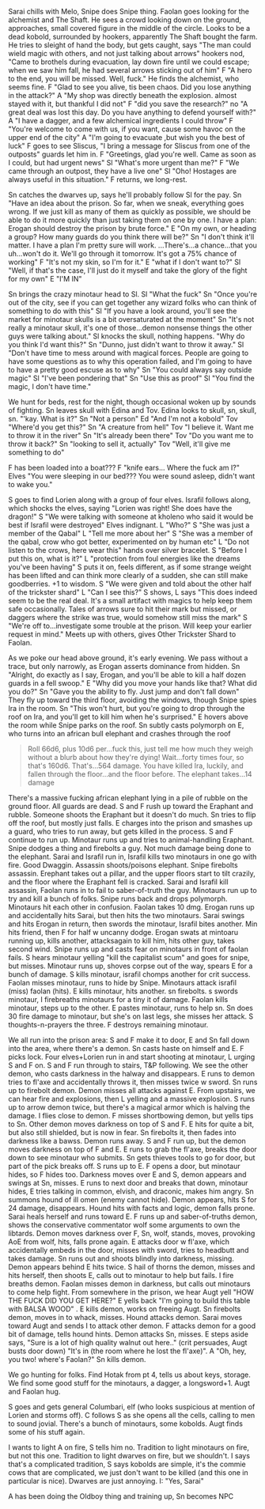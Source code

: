 Sarai chills with Melo, Snipe does Snipe thing. Faolan goes looking for the alchemist and The Shaft. He sees a crowd looking down on the ground, approaches, small covered figure in the middle of the circle. Looks to be a dead kobold, surrounded by hookers, apparently The Shaft bought the farm. He tries to sleight of hand the body, but gets caught, says "The man could wield magic with others, and not just talking about arrows" hookers nod, "Came to brothels during evacuation, lay down fire until we could escape; when we saw him fall, he had several arrows sticking out of him" F "A hero to the end, you will be missed. Well, fuck." He finds the alchemist, who seems fine. F "Glad to see you alive, tis been chaos. Did you lose anything in the attack?" A "My shop was directly beneath the explosion. almost stayed with it, but thankful I did not" F "did you save the research?" no "A great deal was lost this day. Do you have anything to defend yourself with?" A "I have a dagger, and a few alchemical ingredients I could throw" F "You're welcome to come with us, if you want, cause some havoc on the upper end of the city" A "I'm going to evacuate ,but wish you the best of luck" F goes to see Sliscus, "I bring a message for Sliscus from one of the outposts" guards let him in. F "Greetings, glad you're well.  Came as soon as I could, but had urgent news" Sl "What's more urgent than me?" F "We came through an outpost, they have a live one" Sl "Oho! Hostages are always useful in this situation." F returns, we long-rest.

Sn catches the dwarves up, says he'll probably follow Sl for the pay. Sn "Have an idea about the prison. So far, when we sneak, everything goes wrong. If we just kill as many of them as quickly as possible, we should be able to do it more quickly than just taking them on one by one. I have a plan: Erogan should destroy the prison by brute force." E "On my own, or heading a group? How many guards do you think there will be?" Sn "I don't think it'll matter. I have a plan I'm pretty sure will work. ...There's...a chance...that you uh...won't do it. We'll go through it tomorrow. It's got a 75% chance of working" F "It's not my skin, so I'm for it." E "what if I don't want to?" Sl "Well, if that's the case, I'll just do it myself and take the glory of the fight for my own" E "I'M IN"

Sn brings the crazy minotaur head to Sl. Sl "What the fuck" Sn "Once you're out of the city, see if you can get together any wizard folks who can think of something to do with this" Sl "If you have a look around, you'll see the market for minotaur skulls is a bit oversaturated at the moment" Sn "It's not really a minotaur skull, it's one of those...demon nonsense things the other guys were talking about." Sl knocks the skull, nothing happens. "Why do you think I'd want this?" Sn "Dunno, just didn't want to throw it away." Sl "Don't have time to mess around with magical forces. People are going to have some questions as to why this operation failed, and I'm going to have to have a pretty good escuse as to why" Sn "You could always say outside magic" Sl "I've been pondering that" Sn "Use this as proof" Sl "You find the magic, I don't have time."

We hunt for beds, rest for the night, though occasional woken up by sounds of fighting. Sn leaves skull with Edina and Tov. Edina looks to skull, sn, skull, sn. "'kay. What is it?" Sn "Not a person" Ed "And I'm not a kobold" Tov "Where'd you get this?" Sn "A creature from hell" Tov "I believe it. Want me to throw it in the river" Sn "It's already been there" Tov "Do you want me to throw it back?" Sn "looking to sell it, actually" Tov "Well, it'll give me something to do"

F has been loaded into a boat??? F "knife ears... Where the fuck am I?" Elves "You were sleeping in our bed??? You were sound asleep, didn't want to wake you."

S goes to find Lorien along with a group of four elves. Israfil follows along, which shocks the elves, saying "Lorien was right! She does have the dragon!" S "We were talking with someone at kholeno who said it would be best if Israfil were destroyed" Elves indignant. L "Who?" S "She was just a member of the Qabal" L "Tell me more about her" S "She was a member of the qabal, crow who got better, experimented on by human etc" L "Do not listen to the crows, here wear this" hands over silver bracelet. S "Before I put this on, what is it?" L "protection from foul energies like the dreams you've been having" S puts it on, feels different, as if some strange weight has been lifted and can think more clearly of a sudden, she can still make goodberries. +1 to wisdom. S "We were given and told about the other half of the trickster shard" L "Can I see this?" S shows, L says "This does indeed seem to be the real deal. It's a small artifact with magics to help keep them safe occasionally. Tales of arrows sure to hit their mark but missed, or daggers where the strike was true, would somehow still miss the mark" S "We're off to...investigate some trouble at the prison. Will keep your earlier request in mind." Meets up with others, gives Other Trickster Shard to Faolan.

As we poke our head above ground, it's early evening. We pass without a trace, but only narrowly, as Erogan asserts dominance from hidden. Sn "Alright, do exactly as I say, Erogan, and you'll be able to kill a half dozen guards in a fell swoop." E "Why did you move your hands like that? What did you do?" Sn "Gave you the ability to fly. Just jump and don't fall down" They fly up toward the third floor, avoiding the windows, though Snipe spies Ira in the room. Sn "This won't hurt, but you're going to drop through the roof on Ira, and you'll get to kill him when he's surprised." E hovers above the room while Snipe parks on the roof. Sn subtly casts polymorph on E, who turns into an african bull elephant and crashes through the roof

> Roll 66d6, plus 10d6 per...fuck this, just tell me how much they weigh without a blurb about how they're dying! Wait...forty times four, so that's 160d6. That's...564 damage. You have killed Ira, luckily, and fallen through the floor...and the floor before. The elephant takes...14 damage

There's a massive fucking african elephant lying in a pile of rubble on the ground floor. All guards are dead. S and F rush up toward the Eraphant and rubble. Someone shoots the Eraphant but it doesn't do much. Sn tries to flip off the roof, but mostly just falls. E charges into the prison and smashes up a guard, who tries to run away, but gets killed in the process. S and F continue to run up. Minotaur runs up and tries to animal-handling Eraphant. Snipe dodges a thing and firebolts a guy. Not much damage being done to the elephant. Sarai and Israfil run in, Israfil kills two minotaurs in one go with fire. Good Dwaggin. Assassin shoots/poisons elephant. Snipe firebolts assassin. Erephant takes out a pillar, and the upper floors start to tilt crazily, and the floor where the Eraphant fell is cracked. Sarai and Israfil kill assassin, Faolan runs in to fail to saber-of-truth the guy. Minotaurs run up to try and kill a bunch of folks. Snipe runs back and drops polymorph. Minotaurs hit each other in confusion. Faolan takes 10 dmg. Erogan runs up and accidentally hits Sarai, but then hits the two minotaurs. Sarai swings and hits Erogan in return, then swords the minotaur, Israfil bites another. Min hits friend, then F for half w uncanny dodge. Erogan swats at mintoaru running up, kills another, attacksagain to kill him, hits other guy, takes second wind. Snipe runs up and casts fear on minotaurs  in front of faolan fails. S hears minotaur yelling "kill the capitalist scum" and goes for snipe, but misses. Minotaur runs up, shoves corpse out of the way, spears E for a bunch of damage. S kills  minotaur, israfil chomps another for crit success. Faolan misses minotaur, runs to hide by Snipe. Minotaurs attack israfil (miss) faolan (hits). E kills minotaur, hits another. sn firebolts. s swords minotaur, I firebreaths minotaurs for a tiny it of damage. Faolan kills minotaur, steps up to the other. E pastes minotaur, runs to help sn. Sn does 30 fire damage to minotaur, but she's on last legs, she misses her attack. S thoughts-n-prayers the three. F destroys remaining minotaur.

We all run into the prison area: S and F make it to door, E and Sn fall down  into the area, where there's a demon. Sn casts haste on himself and E. F picks lock. Four elves+Lorien run in and start shooting at minotaur, L urging S and F on. S and F run through to stairs, T&P following. We see the other demon, who casts darkness in the halway and disappears. E runs to demon tries to fl'axe and accidentally throws it, then misses twice w sword. Sn runs up to firebolt demon. Demon misses all attacks against E. From upstairs, we can hear fire and explosions, then L yelling and a massive explosion. S runs up to arrow demon twice, but there's a magical armor which is halving the damage. I flies close to demon. F misses shortbowing demon, but yells tips to Sn. Other demon moves darkness on top of S and F. E hits for quite a bit, but also still shielded, but is now in fear. Sn firebolts it, then fades into darkness like a bawss. Demon runs away. S and F run up, but the demon moves darkness on top of F and E. E runs to grab the fl'axe, breaks the door down to see minotaur who submits. Sn gets thieves tools to go for door, but part of the pick breaks off. S runs up to E. F opens a door, but minotaur hides, so F hides too. Darkness moves over E and S, demon appears and swings at Sn, misses. E runs to next door and breaks that down, minotaur hides, E tries talking in common, elvish, and draconic, makes him angry. Sn summons hound of ill omen (enemy cannot hide). Demon appears, hits S for 24 damage, disappears. Hound hits with facts and logic, demon falls prone. Sarai heals herself and runs toward E. F runs up and saber-of-truths demon, shows the conservative commentator wolf some arguments to own the libtards. Demon moves darkness over F, Sn, wolf, stands, moves, provoking AoE from wolf, hits, falls prone again. E attacks door w fl'axe, which accidentally embeds in the door, misses with sword, tries to headbutt and takes damage. Sn runs out and shoots blindly into darkness, missing. Demon appears behind E hits twice. S hail of thorns the demon, misses and hits herself, then shoots E, calls out to minotaur to help but fails. I fire breaths demon. Faolan misses demon in darkness, but calls out minotaurs to come help fight. From somewhere in the prison, we hear Augt yell "HOW THE FUCK DID YOU GET HERE?" E yells back "I'm going to build this table with BALSA WOOD" . E kills demon, works on freeing Augt. Sn firebolts demon, moves in to whack, misses. Hound attacks demon. Sarai moves toward Augt and sends I to attack other demon. F attacks demon for a good bit of damage, tells hound hints. Demon attacks Sn, misses. E steps aside says, "Sure is a lot of high quality walnut out here.." (crit persuades, Augt busts door down) "It's in (the room where he lost the fl'axe)". A "Oh, hey, you two! where's Faolan?" Sn kills demon.

We go hunting for folks. Find Hotak from pt 4, tells us about keys, storage. We find some good stuff for the minotaurs, a dagger, a longsword+1. Augt and Faolan hug.

S goes and gets general Columbari, elf (who looks suspicious at mention of Lorien and storms off). C follows S as she opens all the cells, calling to men to sound jovial. There's a bunch of minotaurs, some kobolds. Augt finds some of his stuff again.

I wants to light A on fire, S tells him no. Tradition to light minotaurs on fire, but not this one. Tradition to light dwarves on fire, but we shouldn't. I says that's a complicated tradition, S says kobolds are simple, it's the commie cows that are complicated, we just don't want to be killed (and this one in particular is nice). Dwarves are just annoying. I: "Yes, Sarai"

A has been doing the Oldboy thing and training up, Sn becomes NPC
